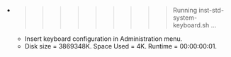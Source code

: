 * >>>>>>>>> Running inst-std-system-keyboard.sh ...
  * Insert keyboard configuration in Administration menu.
  * Disk size = 3869348K. Space Used = 4K. Runtime = 00:00:00:01.
